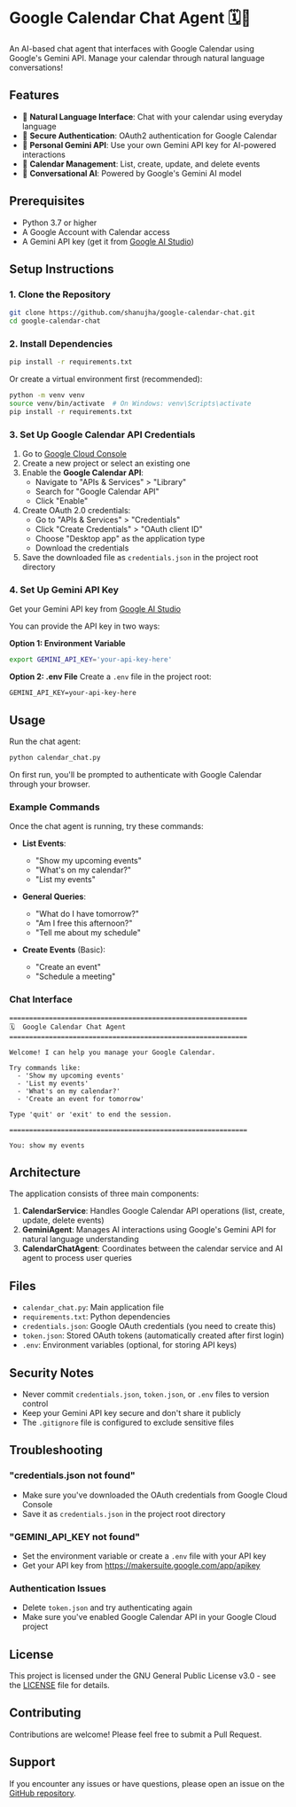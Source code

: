# Google Calendar Chat Agent 🗓️🤖

An AI-based chat agent that interfaces with Google Calendar using Google's Gemini API. Manage your calendar through natural language conversations!

## Features

- 🤖 **Natural Language Interface**: Chat with your calendar using everyday language
- 🔐 **Secure Authentication**: OAuth2 authentication for Google Calendar
- 🔑 **Personal Gemini API**: Use your own Gemini API key for AI-powered interactions
- 📅 **Calendar Management**: List, create, update, and delete events
- 💬 **Conversational AI**: Powered by Google's Gemini AI model

## Prerequisites

- Python 3.7 or higher
- A Google Account with Calendar access
- A Gemini API key (get it from [Google AI Studio](https://makersuite.google.com/app/apikey))

## Setup Instructions

### 1. Clone the Repository

```bash
git clone https://github.com/shanujha/google-calendar-chat.git
cd google-calendar-chat
```

### 2. Install Dependencies

```bash
pip install -r requirements.txt
```

Or create a virtual environment first (recommended):

```bash
python -m venv venv
source venv/bin/activate  # On Windows: venv\Scripts\activate
pip install -r requirements.txt
```

### 3. Set Up Google Calendar API Credentials

1. Go to [Google Cloud Console](https://console.cloud.google.com/)
2. Create a new project or select an existing one
3. Enable the **Google Calendar API**:
   - Navigate to "APIs & Services" > "Library"
   - Search for "Google Calendar API"
   - Click "Enable"
4. Create OAuth 2.0 credentials:
   - Go to "APIs & Services" > "Credentials"
   - Click "Create Credentials" > "OAuth client ID"
   - Choose "Desktop app" as the application type
   - Download the credentials
5. Save the downloaded file as `credentials.json` in the project root directory

### 4. Set Up Gemini API Key

Get your Gemini API key from [Google AI Studio](https://makersuite.google.com/app/apikey)

You can provide the API key in two ways:

**Option 1: Environment Variable**
```bash
export GEMINI_API_KEY='your-api-key-here'
```

**Option 2: .env File**
Create a `.env` file in the project root:
```
GEMINI_API_KEY=your-api-key-here
```

## Usage

Run the chat agent:

```bash
python calendar_chat.py
```

On first run, you'll be prompted to authenticate with Google Calendar through your browser.

### Example Commands

Once the chat agent is running, try these commands:

- **List Events**: 
  - "Show my upcoming events"
  - "What's on my calendar?"
  - "List my events"

- **General Queries**:
  - "What do I have tomorrow?"
  - "Am I free this afternoon?"
  - "Tell me about my schedule"

- **Create Events** (Basic):
  - "Create an event"
  - "Schedule a meeting"

### Chat Interface

```
============================================================
🗓️  Google Calendar Chat Agent
============================================================

Welcome! I can help you manage your Google Calendar.

Try commands like:
  - 'Show my upcoming events'
  - 'List my events'
  - 'What's on my calendar?'
  - 'Create an event for tomorrow'

Type 'quit' or 'exit' to end the session.

============================================================

You: show my events
```

## Architecture

The application consists of three main components:

1. **CalendarService**: Handles Google Calendar API operations (list, create, update, delete events)
2. **GeminiAgent**: Manages AI interactions using Google's Gemini API for natural language understanding
3. **CalendarChatAgent**: Coordinates between the calendar service and AI agent to process user queries

## Files

- `calendar_chat.py`: Main application file
- `requirements.txt`: Python dependencies
- `credentials.json`: Google OAuth credentials (you need to create this)
- `token.json`: Stored OAuth tokens (automatically created after first login)
- `.env`: Environment variables (optional, for storing API keys)

## Security Notes

- Never commit `credentials.json`, `token.json`, or `.env` files to version control
- Keep your Gemini API key secure and don't share it publicly
- The `.gitignore` file is configured to exclude sensitive files

## Troubleshooting

### "credentials.json not found"
- Make sure you've downloaded the OAuth credentials from Google Cloud Console
- Save it as `credentials.json` in the project root directory

### "GEMINI_API_KEY not found"
- Set the environment variable or create a `.env` file with your API key
- Get your API key from https://makersuite.google.com/app/apikey

### Authentication Issues
- Delete `token.json` and try authenticating again
- Make sure you've enabled Google Calendar API in your Google Cloud project

## License

This project is licensed under the GNU General Public License v3.0 - see the [LICENSE](LICENSE) file for details.

## Contributing

Contributions are welcome! Please feel free to submit a Pull Request.

## Support

If you encounter any issues or have questions, please open an issue on the [GitHub repository](https://github.com/shanujha/google-calendar-chat/issues).
